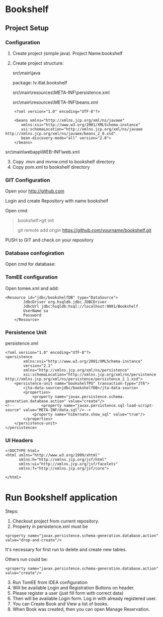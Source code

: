 # Bookshelf

## Project Setup

### Configuration
1. Create project (simple java). Project Name:bookshelf
2. Create project structure:
    
    src\main\java
    
    package: lv.itlat.bookshelf
   
    src\main\resources\META-INF\persistence.xml
    
    src\main\resources\META-INF\beans.xml
    
```
    <?xml version="1.0" encoding="UTF-8"?>

    <beans xmlns="http://xmlns.jcp.org/xml/ns/javaee"
       xmlns:xsi="http://www.w3.org/2001/XMLSchema-instance"
       xsi:schemaLocation="http://xmlns.jcp.org/xml/ns/javaee http://xmlns.jcp.org/xml/ns/javaee/beans_2_0.xsd"
       bean-discovery-mode="all" version="2.0">
    </beans>

``` 
   
   src\main\webapp\WEB-INF\web.xml
   
    
3. Copy .mvn and mvnw.cmd to bookshelf directory
4. Copy pom.xml to bookshelf directory

### GIT Configuration
Open your http://github.com

Login and create Repository with name bookshelf

Open cmd:

>bookshelf>git init
>
>git remote add origin https://github.com/yourname/bookshelf.git 
>

PUSH to GIT and check on your repository

### Database confogiration
Open cmd for database:
> 
>

### TomEE configuration
Open tomee.xml
and add:



```
<Resource id="jdbc/bookshelfDB" type="DataSource">
        JdbcDriver org.hsqldb.jdbc.JDBCDriver
        JdbcUrl jdbc:hsqldb:hsql://localhost:9001/Bookshelf
        UserName sa
        Password
    </Resource>
```
### Persistence Unit
persistence.xml
```
<?xml version="1.0" encoding="UTF-8"?>
<persistence
        xmlns:xsi="http://www.w3.org/2001/XMLSchema-instance"
        version="2.1"
        xmlns="http://xmlns.jcp.org/xml/ns/persistence"
        xsi:schemaLocation="http://xmlns.jcp.org/xml/ns/persistence http://xmlns.jcp.org/xml/ns/persistence/persistence_2_1.xsd">
    <persistence-unit name="bookshelfPU" transaction-type="JTA">
        <jta-data-source>jdbc/bookshelfDB</jta-data-source>
        <properties>
            <property name="javax.persistence.schema-generation.database.action" value="create"/>
<!--            <property name="javax.persistence.sql-load-script-source" value="META-INF/data.sql"/>-->
            <property name="hibernate.show_sql" value="true"/>
        </properties>
    </persistence-unit>
</persistence>
```


### UI Headers

```
<!DOCTYPE html>
<html xmlns="http://www.w3.org/1999/xhtml"
      xmlns:h="http://xmlns.jcp.org/jsf/html"
      xmlns:ui="http://xmlns.jcp.org/jsf/facelets" 
      xmlns:f="http://xmlns.jcp.org/jsf/core">

</html>
```

# Run Bookshelf application

Steps:
1. Checkout project from current repository.
2. Property in persistence.xml must be 

```
<property name="javax.persistence.schema-generation.database.action" value="drop-and-create"/>
```

It's necessary for first run to delete and create new tables. 

Others run could be:
```
<property name="javax.persistence.schema-generation.database.action" value="create"/>
````

3. Run TomEE from IDEA configuration
4. Will be available Login and Registration Buttons on header.
5. Please register a user (just fill form with correct data)
6. Then will be available Login form. Log in with already registered user.
7. You can Create Book and View a list of books.
8. When Book was created, then you can open Manage Reservation. 





